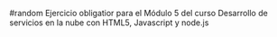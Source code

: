 #random
Ejercicio obligatior para el Módulo 5 del curso Desarrollo de servicios en la nube con HTML5, Javascript y node.js
